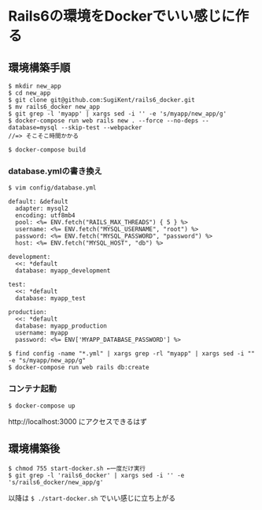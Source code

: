 # Rails6の環境をDockerでいい感じに作る

## 環境構築手順

```
$ mkdir new_app
$ cd new_app
$ git clone git@github.com:SugiKent/rails6_docker.git
$ mv rails6_docker new_app
$ git grep -l 'myapp' | xargs sed -i '' -e 's/myapp/new_app/g'
$ docker-compose run web rails new . --force --no-deps --database=mysql --skip-test --webpacker
//=> そこそこ時間かかる

$ docker-compose build
```

### database.ymlの書き換え

`$ vim config/database.yml`

```
default: &default
  adapter: mysql2
  encoding: utf8mb4
  pool: <%= ENV.fetch("RAILS_MAX_THREADS") { 5 } %>
  username: <%= ENV.fetch("MYSQL_USERNAME", "root") %>
  password: <%= ENV.fetch("MYSQL_PASSWORD", "password") %>
  host: <%= ENV.fetch("MYSQL_HOST", "db") %>

development:
  <<: *default
  database: myapp_development

test:
  <<: *default
  database: myapp_test

production:
  <<: *default
  database: myapp_production
  username: myapp
  password: <%= ENV['MYAPP_DATABASE_PASSWORD'] %>
```

```
$ find config -name "*.yml" | xargs grep -rl "myapp" | xargs sed -i "" -e "s/myapp/new_app/g"
$ docker-compose run web rails db:create
```

### コンテナ起動

`$ docker-compose up`

http://localhost:3000 にアクセスできるはず

## 環境構築後

```
$ chmod 755 start-docker.sh ←一度だけ実行
$ git grep -l 'rails6_docker' | xargs sed -i '' -e 's/rails6_docker/new_app/g'
```

以降は `$ ./start-docker.sh` でいい感じに立ち上がる
